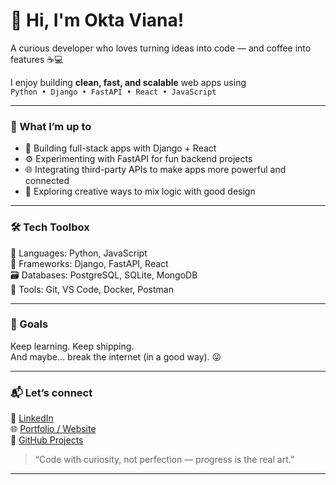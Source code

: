 # 👋 Hi, I'm Okta Viana!

A curious developer who loves turning ideas into code — and coffee into features ☕💻  

I enjoy building **clean, fast, and scalable** web apps using  
`Python • Django • FastAPI • React • JavaScript`

---

### 🧠 What I’m up to
- 🚀 Building full-stack apps with Django + React  
- ⚙️ Experimenting with FastAPI for fun backend projects  
- 🌐 Integrating third-party APIs to make apps more powerful and connected  
- 🎨 Exploring creative ways to mix logic with good design  

---

### 🛠️ Tech Toolbox
💬 Languages: Python, JavaScript  
🧩 Frameworks: Django, FastAPI, React  
🗃️ Databases: PostgreSQL, SQLite, MongoDB  
🧰 Tools: Git, VS Code, Docker, Postman  

---

### 🎯 Goals
Keep learning. Keep shipping.  
And maybe… break the internet (in a good way). 😜  

---

### 📬 Let’s connect
💼 [LinkedIn](#)  
🌐 [Portfolio / Website](#)  
🐍 [GitHub Projects](https://github.com/oktavianawidya22?tab=repositories)

> “Code with curiosity, not perfection — progress is the real art.”

---
